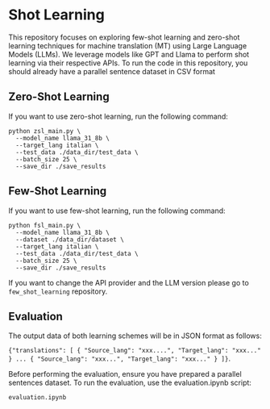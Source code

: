 # Shot Learning 
This repository focuses on exploring few-shot learning and zero-shot learning techniques for machine translation (MT) using Large Language Models (LLMs). We leverage models like GPT and Llama to perform shot learning via their respective APIs. To run the code in this repository, you should already have a parallel sentence dataset in CSV format

## Zero-Shot Learning
If you want to use zero-shot learning, run the following command:
```
python zsl_main.py \
  --model_name llama_31_8b \
  --target_lang italian \
  --test_data ./data_dir/test_data \
  --batch_size 25 \
  --save_dir ./save_results
```
## Few-Shot Learning
If you want to use few-shot learning, run the following command:
```
python fsl_main.py \
  --model_name llama_31_8b \
  --dataset ./data_dir/dataset \
  --target_lang italian \
  --test_data ./data_dir/test_data \
  --batch_size 25 \
  --save_dir ./save_results
```
If you want to change the API provider and the LLM version please go to `few_shot_learning` repository.

## Evaluation
The output data of both learning schemes will be in JSON format as follows:

`{"translations": [
   {
   "Source_lang": "xxx....",
   "Target_lang": "xxx..."
   }
   ...
   {
   "Source_lang": "xxx...",
   "Target_lang": "xxx..."
 }
]}`.

Before performing the evaluation, ensure you have prepared a parallel sentences dataset.
To run the evaluation, use the evaluation.ipynb script:
```
evaluation.ipynb
```
